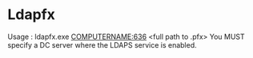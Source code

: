 # Ldapfx
Usage : ldapfx.exe <COMPUTERNAME:636> <full path to .pfx> <Object FQDN> <New dnshostname>
You MUST specify a DC server where the LDAPS service is enabled.

